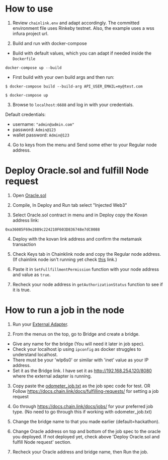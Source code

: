 # How to use

1. Review `chainlink.env` and adapt accordingly. The committed environment file uses Rinkeby testnet. Also, the example uses a wss infura project url.

2. Build and run with docker-compose

* Build with default values, which you can adapt if needed inside the `Dockerfile`
```
docker-compose up --build
```

* First build with your own build args and then run:

```
$ docker-compose build --build-arg API_USER_EMAIL=my@test.com

$ docker-compose up
```

3. Browse to `localhost:6688` and log in with your credentials.

Default credentials:
- username: `"admin@admin.com"`
- password: `Admin@123`
- wallet password: `Admin@123`

4. Go to keys from the menu and Send some ether to your Regular node address. 

# Deploy Oracle.sol and fulfill Node request

1. Open [Oracle.sol](https://remix.ethereum.org/#url=https://docs.chain.link/samples/NodeOperators/Oracle.sol) 

2. Compile, In Deploy and Run tab select "Injected Web3"

3. Select Oracle.sol contract in menu and in Deploy copy the Kovan address link:

```
0xa36085F69e2889c224210F603D836748e7dC0088
```
4. Deploy with the kovan link address and confirm the metamask transaction

5. Check Keys tab in Chainklink node and copy the Regular node address. (If chainlink node isn't running yet check [this](https://github.com/Ligo-Protocol/chainlink-node-docker-compose/blob/main/README.md) link.)

6. Paste it in `SetFullfillmentPermission` function with your node address and value as `true`.

7. Recheck your node address in `getAuthorizationStatus` function to see if it is true.


# How to run a job in the node

1. Run your [External Adapter](https://github.com/Ligo-Protocol/external-adapter-js). 

2. From the menus on the top, go to Bridge and create a bridge.

* Give any name for the bridge (You will need it later in job spec).
* Check your localhost ip using ```ipconfig``` as docker struggles to understand localhost. 
* There must be your 'wlp6s0' or similar with 'inet' value as your IP address.
* Set it as the Bridge link. I have set it as http://192.168.254.120/8080 where the external adapter is running.

3. Copy paste the [odometer_job.txt](https://github.com/Ligo-Protocol/chainlink-node-docker-compose/blob/main/odometer_job.txt) as the job spec code for test. OR Follow https://docs.chain.link/docs/fulfilling-requests/ for setting a job request

4. Go through https://docs.chain.link/docs/jobs/ for your preferred job type. (No need to go through this if working with odometer_job.txt)

7. Change the bridge name to that you made earlier (default=hackathon).

8. Change Oracle address on top and bottom of the job spec to the oracle you deployed. If not deployed yet, check above 'Deploy Oracle.sol and fulfill Node request' section.

9. Recheck your Oracle address and bridge name, then Run the job.

